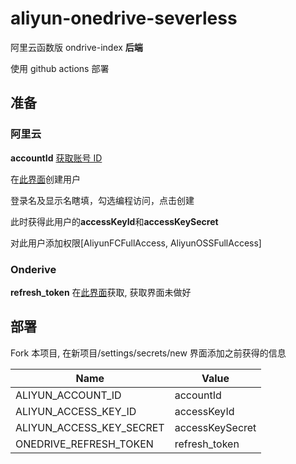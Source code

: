 <!--
 * @Date: 2020-10-04 17:24:47
 * @LastEditors: lisonge
 * @Author: lisonge
 * @LastEditTime: 2020-10-04 17:59:05
-->

# aliyun-onedrive-severless

阿里云函数版 ondrive-index **后端**

使用 github actions 部署

## 准备

### 阿里云

**accountId** [获取账号 ID](https://account.console.aliyun.com/#/secure)

在[此界面](https://ram.console.aliyun.com/users)创建用户

登录名及显示名瞎填，勾选编程访问，点击创建

此时获得此用户的**accessKeyId**和**accessKeySecret**

对此用户添加权限[AliyunFCFullAccess, AliyunOSSFullAccess]

### Onderive

**refresh_token** 在[此界面](https://dev.songe.li/)获取, 获取界面未做好

## 部署

Fork 本项目, 在新项目/settings/secrets/new 界面添加之前获得的信息

| Name                     | Value           |
| ------------------------ | --------------- |
| ALIYUN_ACCOUNT_ID        | accountId       |
| ALIYUN_ACCESS_KEY_ID     | accessKeyId     |
| ALIYUN_ACCESS_KEY_SECRET | accessKeySecret |
| ONEDRIVE_REFRESH_TOKEN   | refresh_token   |
